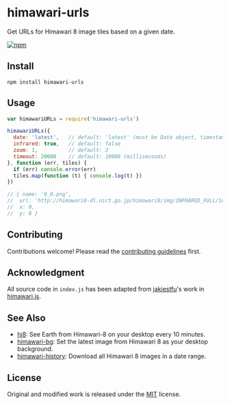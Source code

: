 # himawari-urls

Get URLs for Himawari 8 image tiles based on a given date.

[![npm][npm-image]][npm-url]

[npm-image]: https://img.shields.io/npm/v/himawari-urls.svg?style=flat-square
[npm-url]: https://www.npmjs.com/package/himawari-urls

## Install

```
npm install himawari-urls
```

## Usage

```js
var himawariURLs = require('himawari-urls')

himawariURLs({
  date: 'latest',   // default: 'latest' (must be Date object, timestamp, or 'latest')
  infrared: true,   // default: false
  zoom: 1,          // default: 2
  timeout: 20000    // default: 10000 (milliseconds)
}, function (err, tiles) {
  if (err) console.error(err)
  tiles.map(function (t) { console.log(t) })
})

// { name: '0_0.png',
//  url: 'http://himawari8-dl.nict.go.jp/himawari8/img/INFRARED_FULL/1d/550/2016/02/10/192000_0_0.png',
//  x: 0,
//  y: 0 }
```

## Contributing

Contributions welcome! Please read the [contributing guidelines](CONTRIBUTING.md) first.

## Acknowledgment

All source code in `index.js` has been adapted from [jakiestfu](https://github.com/jakiestfu)'s work in [himawari.js](https://github.com/jakiestfu/himawari.js).

## See Also

- [hi8](https://github.com/ungoldman/hi8): See Earth from Himawari-8 on your desktop every 10 minutes.
- [himawari-bg](https://github.com/ungoldman/himawari-bg): Set the latest image from Himawari 8 as your desktop background.
- [himawari-history](https://github.com/ungoldman/himawari-history): Download all Himawari 8 images in a date range.

## License

Original and modified work is released under the [MIT](LICENSE.md) license.
